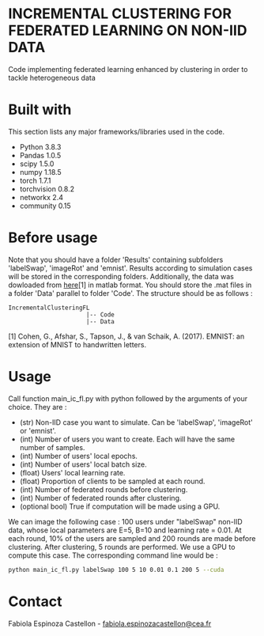 # INCREMENTAL CLUSTERING FOR FEDERATED LEARNING ON NON-IID DATA
Code implementing federated learning enhanced by clustering in order to tackle heterogeneous data

# Built with
This section lists any major frameworks/libraries used in the code.
* Python 3.8.3
* Pandas 1.0.5
* scipy 1.5.0 
* numpy 1.18.5
* torch 1.7.1
* torchvision 0.8.2
* networkx 2.4
* community 0.15

# Before usage
Note that you should have a folder 'Results' containing subfolders 'labelSwap', 'imageRot' and 'emnist'. Results according to simulation cases will be stored in the corresponding folders.
Additionally, the data was dowloaded from [here](https://www.nist.gov/itl/products-and-services/emnist-dataset)[1] in matlab format. You should store the .mat files in a folder 'Data' parallel to folder 'Code'. The structure should be as follows :
```
IncrementalClusteringFL
                      |-- Code
                      |-- Data
```

[1] Cohen, G., Afshar, S., Tapson, J., & van Schaik, A. (2017). EMNIST: an extension of MNIST to handwritten letters.

# Usage
Call function main_ic_fl.py with python followed by the arguments of your choice. They are :
  * (str) Non-IID case you want to simulate. Can be 'labelSwap', 'imageRot' or 'emnist'.
  * (int) Number of users you want to create. Each will have the same number of samples.
  * (int) Number of users' local epochs.
  * (int) Number of users' local batch size.
  * (float) Users' local learning rate.
  * (float) Proportion of clients to be sampled at each round.
  * (int) Number of federated rounds before clustering.
  * (int) Number of federated rounds after clustering.
  * (optional bool) True if computation will be made using a GPU.

We can image the following case : 100 users under "labelSwap" non-IID data, whose local parameters are E=5, B=10 and learning rate = 0.01. At each round, 10% of the users are sampled and 200 rounds are made before clustering. After clustering, 5 rounds are performed. We use a GPU to compute this case. The corresponding command line would be :
```bash
python main_ic_fl.py labelSwap 100 5 10 0.01 0.1 200 5 --cuda
```

# Contact
Fabiola Espinoza Castellon - fabiola.espinozacastellon@cea.fr

